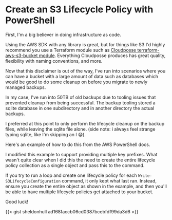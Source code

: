 # Create an S3 Lifecycle Policy with PowerShell


First, I&#39;m a big believer in doing infrastructure as code.

Using the AWS SDK with any library is great, but for things like S3 I&#39;d highly recommend you use a Terraform module such as [Cloudposse terraform-aws-s3-bucket module](https://registry.terraform.io/modules/cloudposse/s3-bucket/aws/latest).
Everything Cloudposse produces has great quality, flexibility with naming conventions, and more.

Now that this disclaimer is out of the way, I&#39;ve run into scenarios where you can have a bucket with a large amount of data such as databases which would be good to do some cleanup on before you migrate to newly managed backups.

In my case, I&#39;ve run into 50TB of old backups due to tooling issues that prevented cleanup from being successful.
The backup tooling stored a sqlite database in one subdirectory and in another directory the actual backups.

I preferred at this point to only perform the lifecycle cleanup on the backup files, while leaving the sqlite file alone. (side note: i always feel strange typing sqlite, like I&#39;m skipping an l 😁).

Here&#39;s an example of how to do this from the AWS PowerShell docs.

I modified this example to support providing multiple key prefixes.
What wasn&#39;t quite clear when I did this the need to create the entire lifecycle policy collection as a single object and pass this to the command.

If you try to run a loop and create one lifecycle policy for each `Write-S3LifecycleConfiguration` command, it only kept what last ran.
Instead, ensure you create the entire object as shown in the example, and then you&#39;ll be able to have multiple lifecycle policies get attached to your bucket.

Good luck!

{{&lt; gist sheldonhull ad168faccb06cd0387bcebfdf99da3d6 &gt;}}

